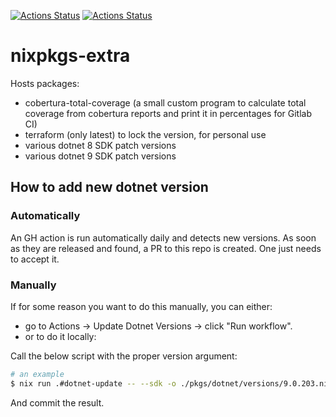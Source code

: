 [![Actions Status](https://github.com/Cerebre-ai/nixpkgs-extra/actions/workflows/linux.yml/badge.svg)](https://github.com/Cerebre-ai/nixpkgs-extra/actions)
[![Actions Status](https://github.com/Cerebre-ai/nixpkgs-extra/actions/workflows/darwin.yml/badge.svg)](https://github.com/Cerebre-ai/nixpkgs-extra/actions)

# nixpkgs-extra

Hosts packages:

- cobertura-total-coverage (a small custom program to calculate total coverage from cobertura reports and print it in percentages for Gitlab CI)
- terraform (only latest) to lock the version, for personal use
- various dotnet 8 SDK patch versions
- various dotnet 9 SDK patch versions

## How to add new dotnet version

### Automatically

An GH action is run automatically daily and detects new versions.
As soon as they are released and found, a PR to this repo is created. One just needs to accept it.

### Manually

If for some reason you want to do this manually, you can either:

- go to Actions -> Update Dotnet Versions -> click "Run workflow".
- or to do it locally:

Call the below script with the proper version argument:

```bash
# an example
$ nix run .#dotnet-update -- --sdk -o ./pkgs/dotnet/versions/9.0.203.nix 9.0.203
```

And commit the result.
